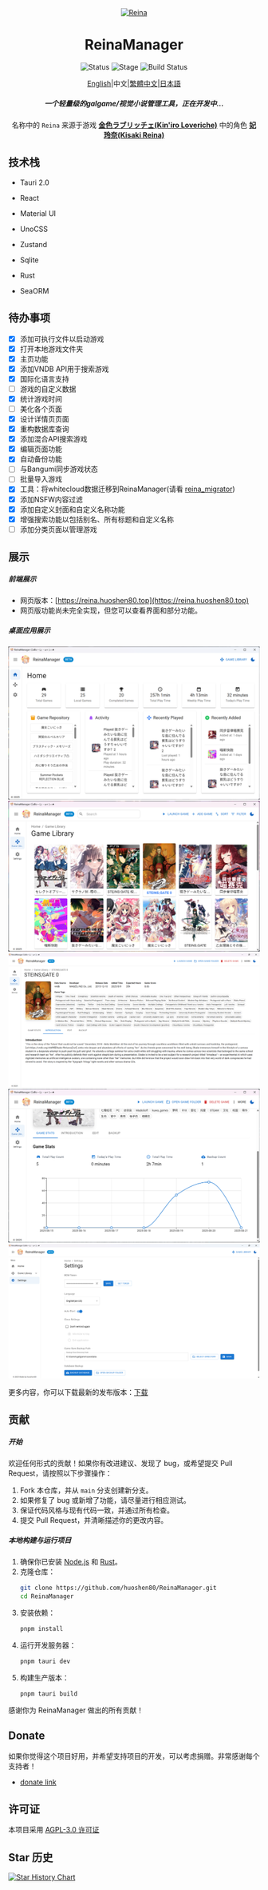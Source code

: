 <div align="center">
  <div style="width:200px">
    <a href="https://vndb.org/c64303">
      <img src="src-tauri/icons/reina.png" alt="Reina">
    </a>
  </div>

<h1>ReinaManager</h1>

![Status](https://img.shields.io/badge/status-active-brightgreen) ![Stage](https://img.shields.io/badge/stage-beta-blue) ![Build Status](https://github.com/huoshen80/ReinaManager/actions/workflows/build.yml/badge.svg)

<p align="center"><a href="./README.md">English</a>|中文|<a href="./README.zh_TW.md">繁體中文</a>|<a href="./README.ja_JP.md">日本語</a></p>

<h5>一个轻量级的galgame/视觉小说管理工具，正在开发中...</h5>

名称中的 `Reina` 来源于游戏 <a href="https://vndb.org/v21852"><b>金色ラブリッチェ(Kin'iro Loveriche)</b></a> 中的角色 <a href="https://vndb.org/c64303"><b>妃 玲奈(Kisaki Reina)</b></a>

</div>

## 技术栈

- Tauri 2.0

- React

- Material UI

- UnoCSS

- Zustand

- Sqlite

- Rust

- SeaORM

## 待办事项

- [x] 添加可执行文件以启动游戏
- [x] 打开本地游戏文件夹
- [x] 主页功能
- [x] 添加VNDB API用于搜索游戏
- [x] 国际化语言支持
- [ ] 游戏的自定义数据
- [x] 统计游戏时间
- [ ] 美化各个页面
- [x] 设计详情页页面
- [x] 重构数据库查询
- [x] 添加混合API搜索游戏
- [x] 编辑页面功能
- [x] 自动备份功能
- [ ] 与Bangumi同步游戏状态
- [ ] 批量导入游戏
- [x] 工具：将whitecloud数据迁移到ReinaManager(请看 [reina_migrator](https://github.com/huoshen80/reina_migrator))
- [x] 添加NSFW内容过滤
- [x] 添加自定义封面和自定义名称功能
- [x] 增强搜索功能以包括别名、所有标题和自定义名称
- [ ] 添加分类页面以管理游戏

## 展示

##### 前端展示
- 网页版本：[https://reina.huoshen80.top](https://reina.huoshen80.top)
- 网页版功能尚未完全实现，但您可以查看界面和部分功能。

##### 桌面应用展示

![主页](screenshots/home.png)
![游戏库](screenshots/library.png)
![详情页](screenshots/detail.png)
![统计](screenshots/stats.png)
![设置页](screenshots/setting.png)

更多内容，你可以下载最新的发布版本：[下载](https://github.com/huoshen80/ReinaManager/releases)

## 贡献
##### 开始
欢迎任何形式的贡献！如果你有改进建议、发现了 bug，或希望提交 Pull Request，请按照以下步骤操作：

1. Fork 本仓库，并从 `main` 分支创建新分支。
2. 如果修复了 bug 或新增了功能，请尽量进行相应测试。
3. 保证代码风格与现有代码一致，并通过所有检查。
4. 提交 Pull Request，并清晰描述你的更改内容。

##### 本地构建与运行项目
1. 确保你已安装 [Node.js](https://nodejs.org/) 和 [Rust](https://www.rust-lang.org/)。
2. 克隆仓库：
   ```bash
   git clone https://github.com/huoshen80/ReinaManager.git
   cd ReinaManager
   ```
3. 安装依赖：
   ```bash
   pnpm install
   ```
4. 运行开发服务器：
   ```bash
   pnpm tauri dev
   ```
5. 构建生产版本：
   ```bash
   pnpm tauri build
   ```

感谢你为 ReinaManager 做出的所有贡献！

## Donate
如果你觉得这个项目好用，并希望支持项目的开发，可以考虑捐赠。非常感谢每个支持者！
- [donate link](https://cdn.huoshen80.top/233.html)

## 许可证

本项目采用 [AGPL-3.0 许可证](https://github.com/huoshen80/ReinaManager#AGPL-3.0-1-ov-file)

## Star 历史

[![Star History Chart](https://api.star-history.com/svg?repos=huoshen80/ReinaManager&type=Date)](https://star-history.com/#huoshen80/ReinaManager&Date)